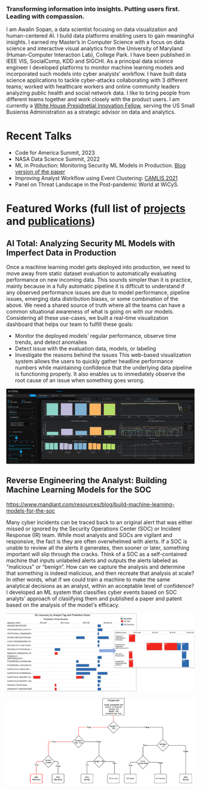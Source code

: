
### Transforming information into insights. Putting users first. Leading with compassion.

I am Awalin Sopan, a data scientist focusing on data visualization and human-centered AI. I build data platforms enabling users to gain meaningful insights. I earned my Master’s in Computer Science with a focus on data science and interactive visual analytics from the University of Maryland (Human-Computer Interaction Lab), College Park. I have been published in IEEE VIS, SocialComp, KDD and SIGCHI. As a principal data science engineer I developed platforms to monitor machine learning models and incorporated such models into cyber analysts’ workflow. I have built data science applications to tackle cyber-attacks collaborating with 3 different teams; worked with healthcare workers and online community leaders analyzing public health and social network data. I like to bring people from different teams together and work closely with the product users. I am currently a [White House Presidnetial Innovation Fellow](https://presidentialinnovationfellows.gov/fellows/awalin-sopan/), serving the US Small Busienss Administration as a strategic advisor on data and analytics.

# Recent Talks ## 

* Code for America Summit, 2023
* NASA Data Science Summit, 2022
* ML in Production: Monitoring Security ML Models in Production. [Blog version of the paper](https://ai.sophos.com/2021/10/15/analyzing-security-ml-models-with-imperfect-data-in-production/)
* Improving Analyst Workflow using Event Clustering: [CAMLIS 2021](https://www.camlis.org/2021-sopan)
* Panel on Threat Landscape in the Post-pandemic World at WiCyS.


# Featured Works (full list of [projects](/projects.markdown) and [publications](/publications.md))

## AI Total: Analyzing Security ML Models with Imperfect Data in Production

Once a machine learning model gets deployed into production, we need to move away from static dataset evaluation to automatically evaluating performance on new incoming data. This sounds simpler than it is practice, mainly because in a fully automatic pipeline it is difficult to understand if any observed performance issues are due to model performance, pipeline issues, emerging data distribution biases, or some combination of the above. We need a shared source of truth where all the teams can have a common situational awareness of what is going on with our models. Considering all these use-cases, we built a real-time visualization dashboard that helps our team to fulfill these goals: 

* Monitor the deployed models’ regular performance, observe time trends, and detect anomalies 
* Detect issue with the evaluation data, models, or labeling 
* Investigate the reasons behind the issues 
This web-based visualization system allows the users to quickly gather headline performance numbers while maintaining confidence that the underlying data pipeline is functioning properly. It also enables us to immediately observe the root cause of an issue when something goes wrong. 

![AI Total](/model_metric.webp)


## Reverse Engineering the Analyst: Building Machine Learning Models for the SOC

https://www.mandiant.com/resources/blog/build-machine-learning-models-for-the-soc

Many cyber incidents can be traced back to an original alert that was either missed or ignored by the Security Operations Center (SOC) or Incident Response (IR) team. While most analysts and SOCs are vigilant and responsive, the fact is they are often overwhelmed with alerts. If a SOC is unable to review all the alerts it generates, then sooner or later, something important will slip through the cracks. Think of a SOC as a self-contained machine that inputs unlabeled alerts and outputs the alerts labeled as “malicious” or “benign”. How can we capture the analysis and determine that something is indeed malicious, and then recreate that analysis at scale? In other words, what if we could train a machine to make the same analytical decisions as an analyst, within an acceptable level of confidence? I developed an ML system that classifies cyber events based on SOC analyts' approach of clasiifying them and published a paper and patent based on the analysis of the model's efficacy.

![SOC ML Model](/MLSOC.png) 

![SOC ML Model](/ml-models-soc4.png) 

